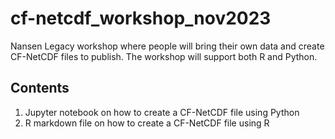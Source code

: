 # cf-netcdf_workshop_nov2023
Nansen Legacy workshop where people will bring their own data and create CF-NetCDF files to publish. The workshop will support both R and Python.

## Contents
1. Jupyter notebook on how to create a CF-NetCDF file using Python
2. R markdown file on how to create a CF-NetCDF file using R
